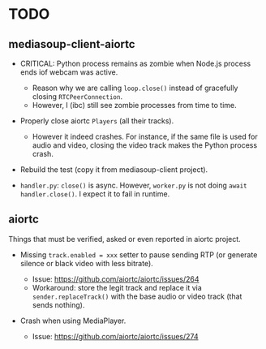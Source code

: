 # TODO

## mediasoup-client-aiortc

* CRITICAL: Python process remains as zombie when Node.js process ends iof webcam was active.
  - Reason why we are calling `loop.close()` instead of gracefully closing `RTCPeerConnection`.
  - However, I (ibc) still see zombie processes from time to time.

* Properly close aiortc `Players` (all their tracks).
  - However it indeed crashes. For instance, if the same file is used for audio and video, closing the video track makes the Python process crash.

* Rebuild the test (copy it from mediasoup-client project).

* `handler.py`: `close()` is async. However, `worker.py` is not doing `await handler.close()`. I expect it to fail in runtime.
  

## aiortc

Things that must be verified, asked or even reported in aiortc project.

* Missing `track.enabled = xxx` setter to pause sending RTP (or generate silence or black video with less bitrate).
  - Issue: https://github.com/aiortc/aiortc/issues/264
  - Workaround: store the legit track and replace it via `sender.replaceTrack()` with the base audio or video track (that sends nothing).

* Crash when using MediaPlayer.
  - Issue: https://github.com/aiortc/aiortc/issues/274

